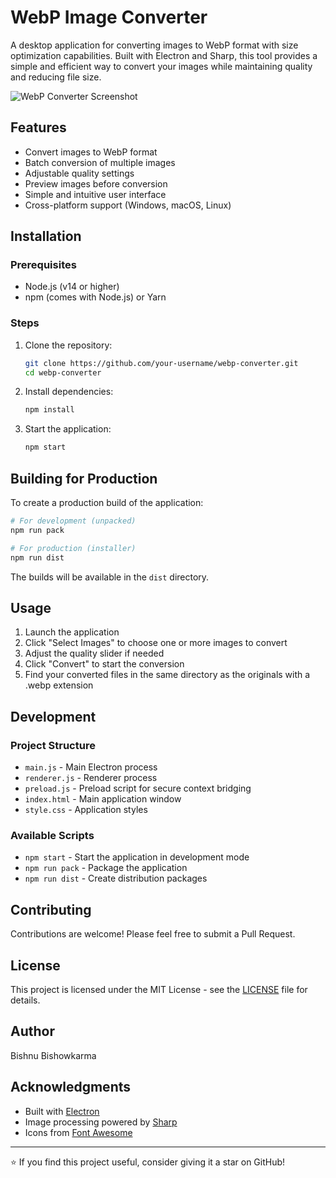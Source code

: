 # WebP Image Converter

A desktop application for converting images to WebP format with size optimization capabilities. Built with Electron and Sharp, this tool provides a simple and efficient way to convert your images while maintaining quality and reducing file size.

![WebP Converter Screenshot](assets/screenshot.png)

## Features

- Convert images to WebP format
- Batch conversion of multiple images
- Adjustable quality settings
- Preview images before conversion
- Simple and intuitive user interface
- Cross-platform support (Windows, macOS, Linux)

## Installation

### Prerequisites
- Node.js (v14 or higher)
- npm (comes with Node.js) or Yarn

### Steps

1. Clone the repository:
   ```bash
   git clone https://github.com/your-username/webp-converter.git
   cd webp-converter
   ```

2. Install dependencies:
   ```bash
   npm install
   ```

3. Start the application:
   ```bash
   npm start
   ```

## Building for Production

To create a production build of the application:

```bash
# For development (unpacked)
npm run pack

# For production (installer)
npm run dist
```

The builds will be available in the `dist` directory.

## Usage

1. Launch the application
2. Click "Select Images" to choose one or more images to convert
3. Adjust the quality slider if needed
4. Click "Convert" to start the conversion
5. Find your converted files in the same directory as the originals with a .webp extension

## Development

### Project Structure

- `main.js` - Main Electron process
- `renderer.js` - Renderer process
- `preload.js` - Preload script for secure context bridging
- `index.html` - Main application window
- `style.css` - Application styles

### Available Scripts

- `npm start` - Start the application in development mode
- `npm run pack` - Package the application
- `npm run dist` - Create distribution packages

## Contributing

Contributions are welcome! Please feel free to submit a Pull Request.

## License

This project is licensed under the MIT License - see the [LICENSE](LICENSE) file for details.

## Author

Bishnu Bishowkarma

## Acknowledgments

- Built with [Electron](https://www.electronjs.org/)
- Image processing powered by [Sharp](https://sharp.pixelplumbing.com/)
- Icons from [Font Awesome](https://fontawesome.com/)

---

⭐ If you find this project useful, consider giving it a star on GitHub!
